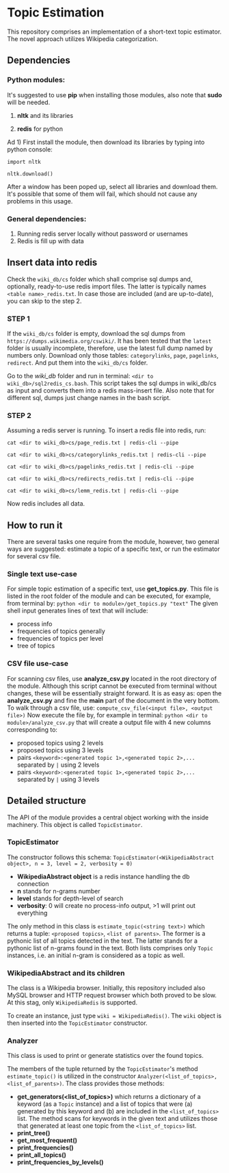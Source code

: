 Topic Estimation
================

This repository comprises an implementation of a short-text topic estimator. The novel approach utilizes Wikipedia categorization.

## Dependencies

### Python modules:

It's suggested to use **pip** when installing those modules, also note that **sudo** will be needed.

1) **nltk** and its libraries

2) **redis** for python

Ad 1) First install the module, then download its libraries by typing into python console:

`import nltk`

`nltk.download()`

After a window has been poped up, select all libraries and download them. It's possible that some of them will fail, which should not cause any problems in this usage.


### General dependencies:

1) Running redis server locally without password or usernames
2) Redis is fill up with data


## Insert data into redis

Check the `wiki_db/cs` folder which shall comprise sql dumps and, optionally, ready-to-use redis import files. The latter is typically names `<table name>_redis.txt`.
In case those are included (and are up-to-date), you can skip to the step 2.

### STEP 1
If the `wiki_db/cs` folder is empty, download the sql dumps from `https://dumps.wikimedia.org/cswiki/`. It has been tested that the `latest` folder is usually incomplete, therefore, use the latest full dump named by numbers only.
Download only those tables: `categorylinks`, `page`, `pagelinks`, `redirect`. And put them into the `wiki_db/cs` folder.

Go to the _wiki_db_ folder and run in terminal: `<dir to wiki_db>/sql2redis_cs.bash`.
This script takes the sql dumps in wiki_db/cs as input and converts them into a redis mass-insert file. Also note that for different sql, dumps just change names in the bash script.  

### STEP 2

Assuming a redis server is running. To insert a redis file into redis, run:

`cat <dir to wiki_db>cs/page_redis.txt | redis-cli --pipe`

`cat <dir to wiki_db>cs/categorylinks_redis.txt | redis-cli --pipe`

`cat <dir to wiki_db>cs/pagelinks_redis.txt | redis-cli --pipe`

`cat <dir to wiki_db>cs/redirects_redis.txt | redis-cli --pipe`

`cat <dir to wiki_db>cs/lemm_redis.txt | redis-cli --pipe`

Now redis includes all data.

## How to run it

There are several tasks one require from the module, however, two general ways are suggested: estimate a topic of a specific text, or run the estimator for several csv file.

### Single text use-case

For simple topic estimation of a specific text, use **get_topics.py**. This file is listed in the root folder of the module and can be executed, for example, from terminal by:
`python <dir to module>/get_topics.py "text"`
The given shell input generates lines of text that will include:
- process info
- frequencies of topics generally
- frequencies of topics per level
- tree of topics

### CSV file use-case

For scanning csv files, use **analyze_csv.py** located in the root directory of the module. Although this script cannot be executed from terminal without changes, these will be essentially straight forward.
It is as easy as: open the **analyze_csv.py** and fine the __main__ part of the document in the very bottom. To walk through a csv file, use:
`compute_csv_file(<input file>, <output file>)`
Now execute the file by, for example in terminal:
`python <dir to module>/analyze_csv.py` that will create a output file with 4 new columns corresponding to:
 - proposed topics using 2 levels
 - proposed topics using 3 levels
 - pairs `<keyword>:<generated topic 1>,<generated topic 2>,...` separated by `|` using 2 levels
 - pairs `<keyword>:<generated topic 1>,<generated topic 2>,...` separated by `|` using 3 levels

## Detailed structure

The API of the module provides a central object working with the inside machinery. This object is called `TopicEstimator`.

### TopicEstimator
The constructor follows this schema: `TopicEstimator(<WikipediaAbstract object>, n = 3, level = 2, verbosity = 0)`
- **WikipediaAbstract object** is a redis instance handling the db connection
- **n** stands for n-grams number
- **level** stands for depth-level of search
- **verbosity**: 0 will create no process-info output, >1 will print out everything

The only method in this class is `estimate_topic(<string text>)` which returns a tuple: `<proposed topics>`, `<list of parents>`. The former is a pythonic list of all topics detected in the text.
The latter stands for a pythonic list of n-grams found in the text. Both lists comprises only `Topic` instances, i.e. an initial n-gram is considered as a topic as well.

### WikipediaAbstract and its children

The class is a Wikipedia browser. Initially, this repository included also MySQL browser and HTTP request browser which both proved to be slow.
At this stag, only `WikipediaRedis` is supported.

To create an instance, just type `wiki = WikipediaRedis()`. The `wiki` object is then inserted into the `TopicEstimator` constructor.

### Analyzer

This class is used to print or generate statistics over the found topics.

The members of the tuple returned by the `TopicEstimator`'s method `estimate_topic()` is utilized in the constructor `Analyzer(<list_of_topics>, <list_of_parents>)`. The class provides those methods:

- **get_generators(<list_of_topics>)** which returns a dictionary of a keyword (as a `Topic` instance) and a list of topics that were (a) generated by this keyword and (b) are included in the `<list_of_topics>` list. The method scans for keywords in the given text and utilizes those that generated at least one topic from the `<list_of_topics>` list.
- **print_tree()**
- **get_most_frequent()**
- **print_frequencies()**
- **print_all_topics()**
- **print_frequencies_by_levels()**
